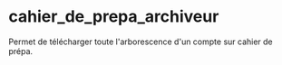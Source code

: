 # cahier_de_prepa_archiveur
Permet de télécharger toute l'arborescence d'un compte sur cahier de prépa.
